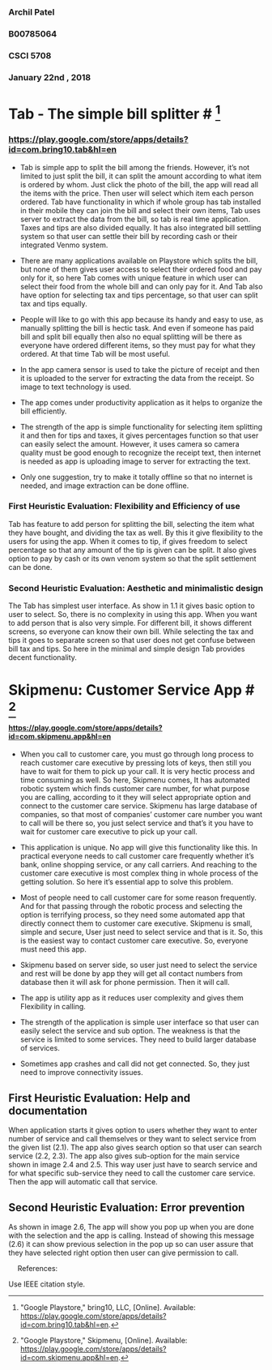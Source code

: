  ### **Archil Patel** ###
 ### **B00785064** ###
 ### **CSCI 5708** ###
 ### **January 22nd , 2018** ###






# Tab - The simple bill splitter # [^1]
### https://play.google.com/store/apps/details?id=com.bring10.tab&hl=en ###


* Tab is simple app to split the bill among the friends. However, it’s not limited to just split the bill, it can split the amount according to what item is ordered by whom. Just click the photo of the bill, the app will read all the items with the price. Then user will select which item each person ordered. Tab have functionality in which if whole group has tab installed in their mobile they can join the bill and select their own items, Tab uses server to extract the data from the bill, so tab is real time application. Taxes and tips are also divided equally. It has also integrated bill settling system so that user can settle their bill by recording cash or their integrated Venmo system.

* There are many applications available on Playstore which splits the bill, but none of them gives user access to select their ordered food and pay only for it, so here Tab comes with unique feature in which user can select their food from the whole bill and can only pay for it. And Tab also have option for selecting tax and tips percentage, so that user can split tax and tips equally.

* People will like to go with this app because its handy and easy to use, as manually splitting the bill is hectic task. And even if someone has paid bill and split bill equally then also no equal splitting will be there as everyone have ordered different items, so they must pay for what they ordered. At that time Tab will be most useful.

* In the app camera sensor is used to take the picture of receipt and then it is uploaded to the server for extracting the data from the receipt. So image to text technology is used.

* The app comes under productivity application as it helps to organize the bill efficiently.

* The strength of the app is simple functionality for selecting item splitting it and then for tips and taxes, it gives percentages function so that user can easily select the amount. However, it uses camera so camera quality must be good enough to recognize the receipt text, then internet is needed as app is uploading image to server for extracting the text.

* Only one suggestion, try to make it totally offline so that no internet is needed, and image extraction can be done offline.


### **First Heuristic Evaluation:** Flexibility and Efficiency of use ###
Tab has feature to add person for splitting the bill, selecting the item what they have bought, and dividing the tax as well. By this it give flexibility to the users for using the app. When it comes to tip, if gives freedom to select percentage so that any amount of the tip is given can be split. It also gives option to pay by cash or its own venom system so that the split settlement can be done.


### **Second Heuristic Evaluation:** Aesthetic and minimalistic design ###
The Tab has simplest user interface. As show in 1.1 it gives basic option to user to select. So, there is no complexity in using this app. When you want to add person that is also very simple. For different bill, it shows different screens, so everyone can know their own bill. While selecting the tax and tips it goes to separate screen so that user does not get confuse between bill tax and tips. So here in the minimal and simple design Tab provides decent functionality. 









# Skipmenu: Customer Service App # [^2]
#### https://play.google.com/store/apps/details?id=com.skipmenu.app&hl=en ####


* When you call to customer care, you must go through long process to reach customer care executive by pressing lots of keys, then still you have to wait for them to pick up your call. It is very hectic process and time consuming as well. So here, Skipmenu comes, It has automated robotic system which finds customer care number, for what purpose you are calling, according to it they will select appropriate option and connect to the customer care service. Skipmenu has large database of companies, so that most of companies’ customer care number you want to call will be there so, you just select service and that’s it you have to wait for customer care executive to pick up your call.

* This application is unique. No app will give this functionality like this. In practical everyone needs to call customer care frequently whether it’s bank, online shopping service, or any call carriers. And reaching to the customer care executive is most complex thing in whole process of the getting solution. So here it’s essential app to solve this problem.

* Most of people need to call customer care for some reason frequently. And for that passing through the robotic process and selecting the option is terrifying process, so they need some automated app that directly connect them to customer care executive. Skipmenu is small, simple and secure, User just need to select service and that is it. So, this is the easiest way to contact customer care executive. So, everyone must need this app.

* Skipmenu based on server side, so user just need to select the service and rest will be done by app they will get all contact numbers from database then it will ask for phone permission. Then it will call.

* The app is utility app as it reduces user complexity and gives them Flexibility in calling.

* The strength of the application is simple user interface so that user can easily select the service and sub option. The weakness is that the service is limited to some services. They need to build larger database of services.

* Sometimes app crashes and call did not get connected. So, they just need to improve connectivity issues.


## **First Heuristic Evaluation:** Help and documentation ##
When application starts it gives option to users whether they want to enter number of service and call themselves or they want to select service from the given list (2.1). The app also gives search option so that user can search service (2.2, 2.3). The app also gives sub-option for the main service shown in image 2.4 and 2.5. This way user just have to search service and for what specific sub-service they need to call the customer care service. Then the app will automatic call that service.

## **Second Heuristic Evaluation:** Error prevention ##
As shown in image 2.6, The app will show you pop up when you are done with the selection and the app is calling. Instead of showing this message (2.6) it can show previous selection in the pop up so can user assure that they have selected right option then user can give permission to call.

 
References:

Use IEEE citation style.
[^1]: "Google Playstore," bring10, LLC, [Online]. Available: https://play.google.com/store/apps/details?id=com.bring10.tab&hl=en.
[^2]: "Google Playstore," Skipmenu, [Online]. Available: https://play.google.com/store/apps/details?id=com.skipmenu.app&hl=en.
